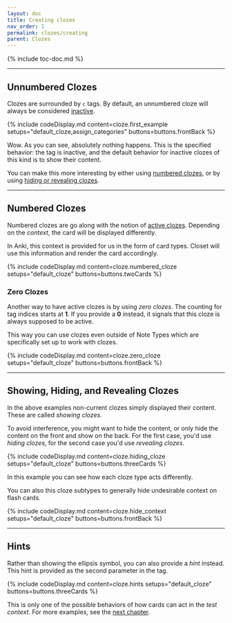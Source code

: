 ```yaml
---
layout: doc
title: Creating clozes
nav_order: 1
permalink: clozes/creating
parent: Clozes
---
```


{% include toc-doc.md %}

---
## Unnumbered Clozes

Clozes are surrounded by `c` tags.
By default, an unnumbered cloze will always be considered [inactive](/clozes#active-and-inactive-clozes).

{% include codeDisplay.md content=cloze.first_example setups="default_cloze,assign_categories" buttons=buttons.frontBack %}

Wow. As you can see, absolutely nothing happens.
This is the specified behavior: the tag is inactive, and the default behavior for inactive clozes of this kind is to show their content.

You can make this more interesting by either using [numbered clozes](#numbered-clozes), or by using [hiding or revealing clozes](#showing-hiding-and-revealing-clozes).

---
## Numbered Clozes

Numbered clozes are go along with the notion of [active clozes](/clozes#active-and-inactive-clozes).
Depending on the _context_, the card will be displayed differently.

In Anki, this context is provided for us in the form of card types.
Closet will use this information and render the card accordingly.

{% include codeDisplay.md content=cloze.numbered_cloze setups="default_cloze" buttons=buttons.twoCards %}

### Zero Clozes

Another way to have active clozes is by using _zero clozes_.
The counting for tag indices starts at __1__.
If you provide a __0__ instead, it signals that this cloze is always supposed to be active.

This way you can use clozes even outside of Note Types which are specifically set up to work with clozes.

{% include codeDisplay.md content=cloze.zero_cloze setups="default_cloze" buttons=buttons.frontBack %}

---
## Showing, Hiding, and Revealing Clozes

In the above examples non-current clozes simply displayed their content.
These are called _showing clozes_.

To avoid interference, you might want to hide the content, or only hide the content on the front and show on the back.
For the first case, you'd use _hiding clozes_, for the second case you'd use _revealing clozes_.

{% include codeDisplay.md content=cloze.hiding_cloze setups="default_cloze" buttons=buttons.threeCards %}

In this example you can see how each cloze type acts differently.

You can also this cloze subtypes to generally hide undesirable context on flash cards.

{% include codeDisplay.md content=cloze.hide_context setups="default_cloze" buttons=buttons.frontBack %}

---
## Hints

Rather than showing the ellipsis symbol, you can also provide a _hint_ instead.
This hint is provided as the second parameter in the tag.

{% include codeDisplay.md content=cloze.hints setups="default_cloze" buttons=buttons.threeCards %}

This is only one of the possible behaviors of how cards can act in the _test context_.
For more examples, see the [next chapter](/clozes/blanking-obscuring).

